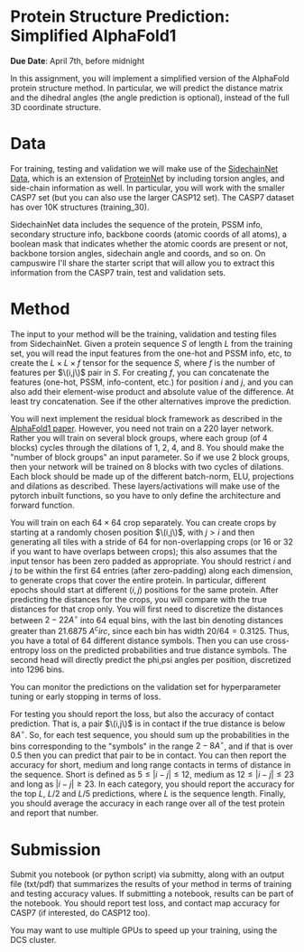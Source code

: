 <!--
.. title: CSCI4969-6969 Assign6 
.. slug: mlib_assign6
.. date: 2022-03-21 16:21:31 UTC-04:00
.. tags: 
.. category: 
.. link: 
.. description: 
.. has_math: True
.. type: text
-->

# Protein Structure Prediction: Simplified AlphaFold1 

**Due Date**: April 7th, before midnight

In this assignment, you will implement a simplified version of the
AlphaFold protein structure method. In particular, we will predict 
the distance matrix and the dihedral angles (the angle prediction is optional), 
instead of the full 3D coordinate structure.

# Data

For training, testing and validation we will make use of the 
[SidechainNet Data](https://github.com/jonathanking/sidechainnet), which is
an extension of [ProteinNet](https://github.com/aqlaboratory/proteinnet) by
including torsion angles, and side-chain information as well.
In particular, you will work with the smaller CASP7 set (but you can also use the 
larger CASP12 set). The CASP7 dataset has over 10K structures (training_30). 

SidechainNet data includes the sequence of the protein, PSSM
info, secondary structure info, backbone coords (atomic coords of all
atoms), a boolean mask that
indicates whether the atomic coords are present or not, backbone torsion
angles, sidechain angle and coords, and so on. On campuswire I'll share the
starter script that will allow you to extract this information from the
CASP7 train, test and validation sets.


# Method

The input to your method will be the training, validation and testing
files from SidechainNet. 
Given a protein sequence $S$ of length $L$ from the training set, you will read the input features from the
one-hot and PSSM info, etc, to create the $L \times L \times f$
tensor for the sequence $S$, where $f$ is the number of features per $\(i,j\)$
pair in $S$. For creating $f$, you can concatenate the features
(one-hot, PSSM, info-content, etc.) for
position $i$ and $j$, and you can also add their element-wise product
and absolute value of the difference. At least try concatenation. See if
the other alternatives improve the prediction.

You will next implement the residual block framework as described in the
[AlphaFold1 paper](https://www.nature.com/articles/s41586-019-1923-7).
However, you need not train on a 220 layer network. Rather you will
train on several block groups, where each group (of 4 blocks) cycles
through the dilations of 1, 2, 4, and 8. You should make the "number of
block groups" an input parameter. So if we use 2 block groups, then your
network will be trained on 8 blocks with two cycles of dilations. Each
block should be made up of the different batch-norm, ELU, projections
and dilations as described. These layers/activations will make use of
the pytorch inbuilt functions, so you have to only define the
architecture and forward function.

You will train on
each $64 \times 64$ crop separately. 
You can create crops by starting at a randomly chosen 
position $\(i,j\)$, with $j>i$ and then generating all tiles with a stride of 64
for non-overlapping crops (or 16 or
32 if you want to have overlaps between crops); this also assumes
that the input tensor has been zero padded as appropriate. You should
restrict $i$ and $j$ to be within the first 64 entries (after
zero-padding) along each dimension, to generate crops that cover the
entire protein. In particular, different epochs should start at different
$(i,j)$ positions for the same protein.
After predicting the
distances for the crops, you will compare with the true distances for
that crop only. You will first need to discretize the distances between
$2-22 A^\circ$ into 64 equal bins, with the last bin denoting distances greater than 21.6875 $A^circ$, since each bin has width $20/64 = 0.3125$. Thus, you have a  total of  64
different distance symbols. Then you can use cross-entropy loss on the
predicted probabilities and true distance symbols. 
The second head will directly predict the phi,psi angles per
position, discretized into 1296 bins.

You can monitor the predictions on the validation set for
hyperparameter tuning or early stopping in terms of loss.

For testing you should report the loss, but also the accuracy of contact
prediction. That is, a pair $\(i,j\)$ is in contact if the true distance
is below $8A^\circ$. So, for each test sequence, you should sum up the
probabilities in the bins corresponding to the "symbols" in the range
$2-8A^\circ$, and if that is over 0.5 then you can predict that pair to be in
contact. You can then report the accuracy for short, medium and long
range contacts in terms of distance in the sequence. 
Short is defined as $5 \le |i-j| \le 12$, medium as
$12 \le |i-j| \le 23$ and long as $|i-j| \ge 23$. In each
category, you should report the accuracy for the top $L$, $L/2$ and
$L/5$ predictions, where $L$ is the sequence length. Finally, you should
average the accuracy in each range over all of the test protein and
report that number.

# Submission

Submit you notebook (or python script) via submitty, along with an output file (txt/pdf) that
summarizes the results of your method in terms of training and testing
accuracy values. If submitting a notebook, results can be part of the
notebook. You should report test loss, and contact map accuracy for CASP7
(if interested,  do CASP12 too).

You may want to use multiple GPUs to speed up your training, using the DCS
cluster.
